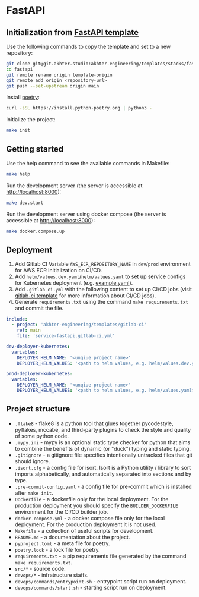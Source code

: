 # FastAPI

## Initialization from [FastAPI template](https://git.akhter.studio/akhter-engineering/templates/stacks/fastapi)

Use the following commands to copy the template and set to a new repository:

```bash
git clone git@git.akhter.studio:akhter-engineering/templates/stacks/fastapi.git
cd fastapi
git remote rename origin template-origin
git remote add origin <repository-url>
git push --set-upstream origin main
```

Install [poetry](https://python-poetry.org/docs/):

```bash
curl -sSL https://install.python-poetry.org | python3 -
```

Initialize the project:

```bash
make init
```

## Getting started

Use the help command to see the available commands in Makefile:
```bash
make help
```

Run the development server (the server is accessible at [http://localhost:8000](http://localhost:8000)):
```bash
make dev.start
```

Run the development server using docker compose (the server is accessible at [http://localhost:8000](http://localhost:8000)):
```bash
make docker.compose.up
```

## Deployment

1. Add Gitlab CI Variable `AWS_ECR_REPOSITORY_NAME` in `dev`/`prod` environment for AWS ECR initialization on CI/CD.
2. Add `helm/values.dev.yaml`/`helm/values.yaml` to set up service configs for Kubernetes deployment (e.g. [example.yaml](https://git.akhter.studio/akhter-engineering/infra/tools/deployers/kubernetes-deployer/-/blob/main/deployer/helm/values/example.yaml)). 
3. Add `.gitlab-ci.yml` with the following content to set up CI/CD jobs (visit [gitlab-ci template](https://git.akhter.studio/akhter-engineering/templates/gitlab-ci/-/blob/main/service-fastapi.gitlab-ci.yml) for more information about CI/CD jobs).
4. Generate `requirements.txt` using the command `make requirements.txt` and commit the file.
```yaml
include:
  - project: 'akhter-engineering/templates/gitlab-ci'
    ref: main
    file: 'service-fastapi.gitlab-ci.yml'

dev-deployer-kubernetes:
  variables:
    DEPLOYER_HELM_NAME: '<unqiue project name>'
    DEPLOYER_HELM_VALUES: '<path to helm values, e.g. helm/values.dev.yaml>'

prod-deployer-kubernetes:
  variables:
    DEPLOYER_HELM_NAME: '<unqiue project name>'
    DEPLOYER_HELM_VALUES: '<path to helm values, e.g. helm/values.yaml>'
```

## Project structure

- `.flake8` - flake8 is a python tool that glues together pycodestyle, pyflakes, mccabe, and third-party plugins to check the style and quality of some python code.
- `.mypy.ini` - mypy is an optional static type checker for python that aims to combine the benefits of dynamic (or "duck") typing and static typing.
- `.gitignore` - a gitignore file specifies intentionally untracked files that git should ignore.
- `.isort.cfg` - a config file for isort. Isort is a Python utility / library to sort imports alphabetically, and automatically separated into sections and by type.
- `.pre-commit-config.yaml` - a config file for pre-commit which is installed after `make init`.
- `Dockerfile` - a dockerfile only for the local deployment. For the production deployment you should specify the `BUILDER_DOCKERFILE` environment for the CI/CD builder job.
- `docker-compose.yml` - a docker compose file only for the local deployment. For the production deployment it is not used.
- `Makefile` - a collection of useful scripts for development.
- `README.md` - a documentation about the project.
- `pyproject.toml` - a meta file for poetry.
- `poetry.lock` - a lock file for poetry.
- `requirements.txt` - a pip requirements file generated by the command `make requirements.txt`.
- `src/*` - source code.
- `devops/*` - infratructure staffs.
- `devops/commands/entrypoint.sh` - entrypoint script run on deployment.
- `devops/commands/start.sh` - starting script run on deployment.
